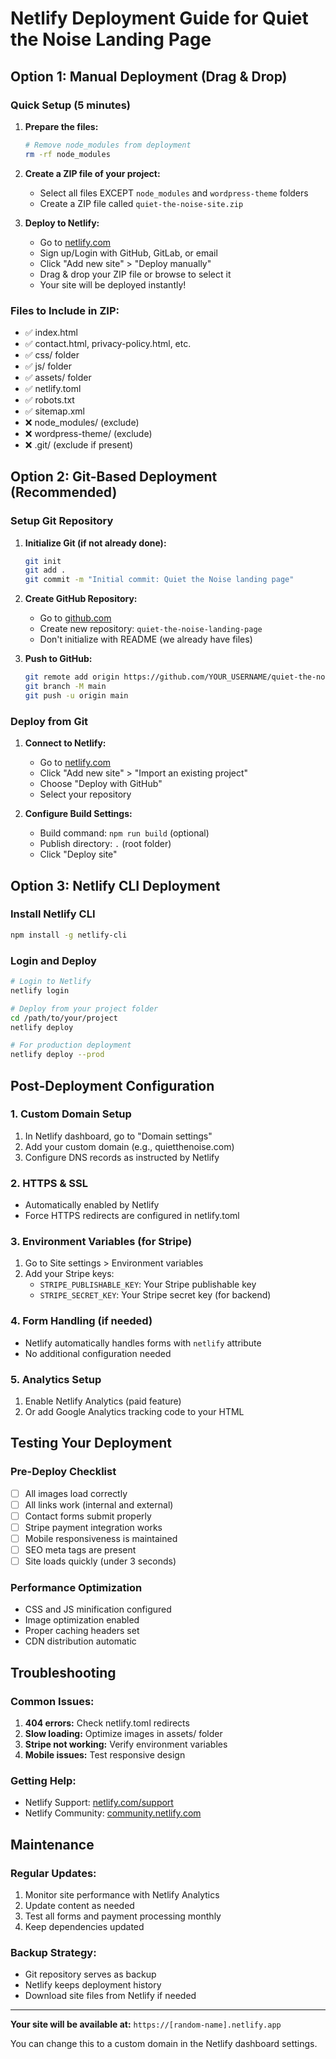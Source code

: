 # Netlify Deployment Guide for Quiet the Noise Landing Page

## Option 1: Manual Deployment (Drag & Drop)

### Quick Setup (5 minutes)
1. **Prepare the files:**
   ```bash
   # Remove node_modules from deployment
   rm -rf node_modules
   ```

2. **Create a ZIP file of your project:**
   - Select all files EXCEPT `node_modules` and `wordpress-theme` folders
   - Create a ZIP file called `quiet-the-noise-site.zip`

3. **Deploy to Netlify:**
   - Go to [netlify.com](https://netlify.com)
   - Sign up/Login with GitHub, GitLab, or email
   - Click "Add new site" > "Deploy manually"
   - Drag & drop your ZIP file or browse to select it
   - Your site will be deployed instantly!

### Files to Include in ZIP:
- ✅ index.html
- ✅ contact.html, privacy-policy.html, etc.
- ✅ css/ folder
- ✅ js/ folder  
- ✅ assets/ folder
- ✅ netlify.toml
- ✅ robots.txt
- ✅ sitemap.xml
- ❌ node_modules/ (exclude)
- ❌ wordpress-theme/ (exclude)
- ❌ .git/ (exclude if present)

## Option 2: Git-Based Deployment (Recommended)

### Setup Git Repository
1. **Initialize Git (if not already done):**
   ```bash
   git init
   git add .
   git commit -m "Initial commit: Quiet the Noise landing page"
   ```

2. **Create GitHub Repository:**
   - Go to [github.com](https://github.com)
   - Create new repository: `quiet-the-noise-landing-page`
   - Don't initialize with README (we already have files)

3. **Push to GitHub:**
   ```bash
   git remote add origin https://github.com/YOUR_USERNAME/quiet-the-noise-landing-page.git
   git branch -M main
   git push -u origin main
   ```

### Deploy from Git
1. **Connect to Netlify:**
   - Go to [netlify.com](https://netlify.com)
   - Click "Add new site" > "Import an existing project"
   - Choose "Deploy with GitHub"
   - Select your repository

2. **Configure Build Settings:**
   - Build command: `npm run build` (optional)
   - Publish directory: `.` (root folder)
   - Click "Deploy site"

## Option 3: Netlify CLI Deployment

### Install Netlify CLI
```bash
npm install -g netlify-cli
```

### Login and Deploy
```bash
# Login to Netlify
netlify login

# Deploy from your project folder
cd /path/to/your/project
netlify deploy

# For production deployment
netlify deploy --prod
```

## Post-Deployment Configuration

### 1. Custom Domain Setup
1. In Netlify dashboard, go to "Domain settings"
2. Add your custom domain (e.g., quietthenoise.com)
3. Configure DNS records as instructed by Netlify

### 2. HTTPS & SSL
- Automatically enabled by Netlify
- Force HTTPS redirects are configured in netlify.toml

### 3. Environment Variables (for Stripe)
1. Go to Site settings > Environment variables
2. Add your Stripe keys:
   - `STRIPE_PUBLISHABLE_KEY`: Your Stripe publishable key
   - `STRIPE_SECRET_KEY`: Your Stripe secret key (for backend)

### 4. Form Handling (if needed)
- Netlify automatically handles forms with `netlify` attribute
- No additional configuration needed

### 5. Analytics Setup
1. Enable Netlify Analytics (paid feature)
2. Or add Google Analytics tracking code to your HTML

## Testing Your Deployment

### Pre-Deploy Checklist
- [ ] All images load correctly
- [ ] All links work (internal and external)
- [ ] Contact forms submit properly
- [ ] Stripe payment integration works
- [ ] Mobile responsiveness is maintained
- [ ] SEO meta tags are present
- [ ] Site loads quickly (under 3 seconds)

### Performance Optimization
- CSS and JS minification configured
- Image optimization enabled
- Proper caching headers set
- CDN distribution automatic

## Troubleshooting

### Common Issues:
1. **404 errors:** Check netlify.toml redirects
2. **Slow loading:** Optimize images in assets/ folder
3. **Stripe not working:** Verify environment variables
4. **Mobile issues:** Test responsive design

### Getting Help:
- Netlify Support: [netlify.com/support](https://netlify.com/support)
- Netlify Community: [community.netlify.com](https://community.netlify.com)

## Maintenance

### Regular Updates:
1. Monitor site performance with Netlify Analytics
2. Update content as needed
3. Test all forms and payment processing monthly
4. Keep dependencies updated

### Backup Strategy:
- Git repository serves as backup
- Netlify keeps deployment history
- Download site files from Netlify if needed

---

**Your site will be available at:** `https://[random-name].netlify.app`

You can change this to a custom domain in the Netlify dashboard settings.
